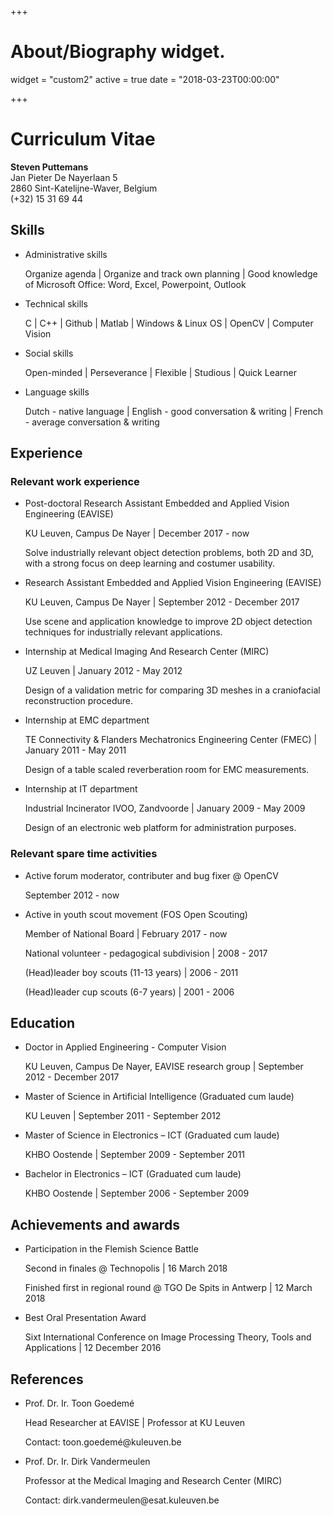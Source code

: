 +++
# About/Biography widget.
widget = "custom2"
active = true
date = "2018-03-23T00:00:00"

+++

# Curriculum Vitae

**Steven Puttemans**  
Jan Pieter De Nayerlaan 5  
2860 Sint-Katelijne-Waver, Belgium  
(+32) 15 31 69 44  

## Skills 

<ul class="ul-edu fa-ul">
  <li>
    <i class="fa-li fa fa-pencil"></i>
    <div class="description">
      <p class="course">Administrative skills</p>
      <p class="institution">Organize agenda | Organize and track own planning | Good knowledge of Microsoft Office: Word, Excel, Powerpoint, Outlook</p>
    </div>
  </li>
  <li>
    <i class="fa-li fa fa-wrench"></i>
    <div class="description">
      <p class="course">Technical skills</p>
      <p class="institution">C | C++ | Github | Matlab | Windows & Linux OS | OpenCV | Computer Vision</p>
    </div>
  </li>
  <li>
    <i class="fa-li fa fa-users"></i>
    <div class="description">
      <p class="course">Social skills</p>
      <p class="institution">Open-minded | Perseverance | Flexible | Studious | Quick Learner</p>
    </div>
  </li>
  <li>
    <i class="fa-li fa fa-forumbee"></i>
    <div class="description">
      <p class="course">Language skills</p>
      <p class="institution">Dutch - native language | English - good conversation & writing | French - average conversation & writing</p>
    </div>
  </li>
</ul>

## Experience

### Relevant work experience

<ul class="ul-edu fa-ul">
  <li>
    <i class="fa-li fa fa-briefcase"></i>
    <div class="description">
      <p class="course">Post-doctoral Research Assistant Embedded and Applied Vision Engineering (EAVISE)</p>
      <p class="institution">KU Leuven, Campus De Nayer | December 2017 - now </p>
      <p class="institution">Solve industrially relevant object detection problems, both 2D and 3D, with a strong focus on deep learning and costumer usability.</p>
    </div>
  </li>
  <li>
    <i class="fa-li fa fa-briefcase"></i>
    <div class="description">
      <p class="course">Research Assistant Embedded and Applied Vision Engineering (EAVISE)</p>
      <p class="institution">KU Leuven, Campus De Nayer | September 2012 - December 2017 </p>
      <p class="institution">Use scene and application knowledge to improve 2D object detection techniques for industrially relevant applications.</p>
    </div>
  </li>
  <li>
    <i class="fa-li fa fa-briefcase"></i>
    <div class="description">
      <p class="course">Internship at Medical Imaging And Research Center (MIRC)</p>
      <p class="institution">UZ Leuven | January 2012 - May 2012 </p>
      <p class="institution">Design of a validation metric for comparing 3D meshes
in a craniofacial reconstruction procedure.</p>
    </div>
  </li>
  <li>
    <i class="fa-li fa fa-briefcase"></i>
    <div class="description">
      <p class="course">Internship at EMC department</p>
      <p class="institution">TE Connectivity & Flanders Mechatronics Engineering Center (FMEC) | January 2011 - May 2011 </p>
      <p class="institution">Design of a table scaled reverberation room for EMC measurements.</p>
    </div>
  </li>
  <li>
    <i class="fa-li fa fa-briefcase"></i>
    <div class="description">
      <p class="course">Internship at IT department</p>
      <p class="institution">Industrial Incinerator IVOO, Zandvoorde | January 2009 - May 2009 </p>
      <p class="institution">Design of an electronic web platform for administration purposes.</p>
    </div>
  </li>
</ul>

### Relevant spare time activities

<ul class="ul-edu fa-ul">
  <li>
    <i class="fa-li fa fa-forumbee"></i>
    <div class="description">
      <p class="course">Active forum moderator, contributer and bug fixer @ OpenCV</p>
      <p class="institution">September 2012 - now</p>
    </div>
  </li>
  <li>
    <i class="fa-li fa fa-users"></i>
    <div class="description">
      <p class="course">Active in youth scout movement (FOS Open Scouting)</p>
      <p class="institution">Member of National Board | February 2017 - now</p>
      <p class="institution">National volunteer - pedagogical subdivision | 2008 - 2017</p>
      <p class="institution">(Head)leader boy scouts (11-13 years) | 2006 - 2011</p>
      <p class="institution">(Head)leader cup scouts (6-7 years) | 2001 - 2006</p>
    </div>
  </li>
</ul>

## Education

<ul class="ul-edu fa-ul">
  <li>
    <i class="fa-li fa fa-graduation-cap"></i>
    <div class="description">
      <p class="course">Doctor in Applied Engineering - Computer Vision</p>
      <p class="institution">KU Leuven, Campus De Nayer, EAVISE research group | September 2012 - December 2017</p>
    </div>
  </li>
  <li>
    <i class="fa-li fa fa-graduation-cap"></i>
    <div class="description">
      <p class="course">Master of Science in Artificial Intelligence (Graduated cum laude)</p>
      <p class="institution">KU Leuven | September 2011 - September 2012</p>
    </div>
  </li>
  <li>
    <i class="fa-li fa fa-graduation-cap"></i>
    <div class="description">
      <p class="course">Master of Science in Electronics – ICT (Graduated cum laude)</p>
      <p class="institution">KHBO Oostende | September 2009 - September 2011</p>
    </div>
  </li>
  <li>
    <i class="fa-li fa fa-graduation-cap"></i>
    <div class="description">
      <p class="course">Bachelor in Electronics – ICT (Graduated cum laude)</p>
      <p class="institution">KHBO Oostende | September 2006 - September 2009</p>
    </div>
  </li>
</ul>

## Achievements and awards

<ul class="ul-edu fa-ul">
  <li>
    <i class="fa-li fa fa-trophy"></i>
    <div class="description">
      <p class="course">Participation in the Flemish Science Battle</p>
      <p class="institution">Second in finales @ Technopolis | 16 March 2018</p>
      <p class="institution">Finished first in regional round @ TGO De Spits in Antwerp | 12 March 2018</p>
    </div>
  </li>
  <li>
    <i class="fa-li fa fa-trophy"></i>
    <div class="description">
      <p class="course">Best Oral Presentation Award</p>
      <p class="institution">Sixt International Conference on Image Processing Theory, Tools and Applications | 12 December 2016</p>
    </div>
  </li>
</ul>

## References

<ul class="ul-edu fa-ul">
  <li>
    <i class="fa-li fa fa-phone-square"></i>
    <div class="description">
      <p class="course">Prof. Dr. Ir. Toon Goedemé</p>
      <p class="institution">Head Researcher at EAVISE | Professor at KU Leuven</p>
      <p class="institution">Contact: toon.goedemé@kuleuven.be</p>
    </div>
  </li>
  <li>
    <i class="fa-li fa fa-phone-square"></i>
    <div class="description">
      <p class="course">Prof. Dr. Ir. Dirk Vandermeulen</p>
      <p class="institution">Professor at the Medical Imaging and Research Center (MIRC)</p>
      <p class="institution">Contact: dirk.vandermeulen@esat.kuleuven.be</p>
    </div>
  </li>
</ul>

